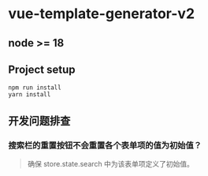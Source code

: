 # vue-template-generator-v2

## node >= 18

## Project setup

```
npm run install
yarn install
```
## 开发问题排查

### 搜索栏的重置按钮不会重置各个表单项的值为初始值？

> 确保 store.state.search 中为该表单项定义了初始值。
